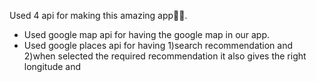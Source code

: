 Used 4 api for making this amazing app💛💛.
* Used google map api for having the google map in our app.
* Used google places api for having 1)search recommendation and 2)when selected the required recommendation it also gives the right longitude and  
